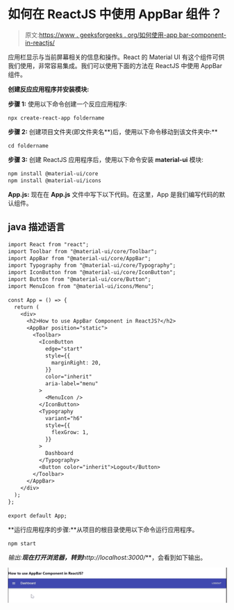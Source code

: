 # 如何在 ReactJS 中使用 AppBar 组件？

> 原文:[https://www . geeksforgeeks . org/如何使用-app bar-component-in-reactjs/](https://www.geeksforgeeks.org/how-to-use-appbar-component-in-reactjs/)

应用栏显示与当前屏幕相关的信息和操作。React 的 Material UI 有这个组件可供我们使用，非常容易集成。我们可以使用下面的方法在 ReactJS 中使用 AppBar 组件。

**创建反应应用程序并安装模块:**

**步骤 1:** 使用以下命令创建一个反应应用程序:

```
npx create-react-app foldername
```

**步骤 2:** 创建项目文件夹(即文件夹名**)后，使用以下命令移动到该文件夹中:**

```
cd foldername
```

**步骤 3:** 创建 ReactJS 应用程序后，使用以下命令安装 **material-ui** 模块:

```
npm install @material-ui/core
npm install @material-ui/icons
```

**App.js:** 现在在 **App.js** 文件中写下以下代码。在这里，App 是我们编写代码的默认组件。

## java 描述语言

```
import React from "react";
import Toolbar from "@material-ui/core/Toolbar";
import AppBar from "@material-ui/core/AppBar";
import Typography from "@material-ui/core/Typography";
import IconButton from "@material-ui/core/IconButton";
import Button from "@material-ui/core/Button";
import MenuIcon from "@material-ui/icons/Menu";

const App = () => {
  return (
    <div>
      <h2>How to use AppBar Component in ReactJS?</h2>
      <AppBar position="static">
        <Toolbar>
          <IconButton
            edge="start"
            style={{
              marginRight: 20,
            }}
            color="inherit"
            aria-label="menu"
          >
            <MenuIcon />
          </IconButton>
          <Typography
            variant="h6"
            style={{
              flexGrow: 1,
            }}
          >
            Dashboard
          </Typography>
          <Button color="inherit">Logout</Button>
        </Toolbar>
      </AppBar>
    </div>
  );
};

export default App;
```

**运行应用程序的步骤:**从项目的根目录使用以下命令运行应用程序。

```
npm start
```

**输出:**现在打开浏览器，转到***http://localhost:3000/***，会看到如下输出。

![](img/789d3aa478df9de33f58c689a7992316.png)